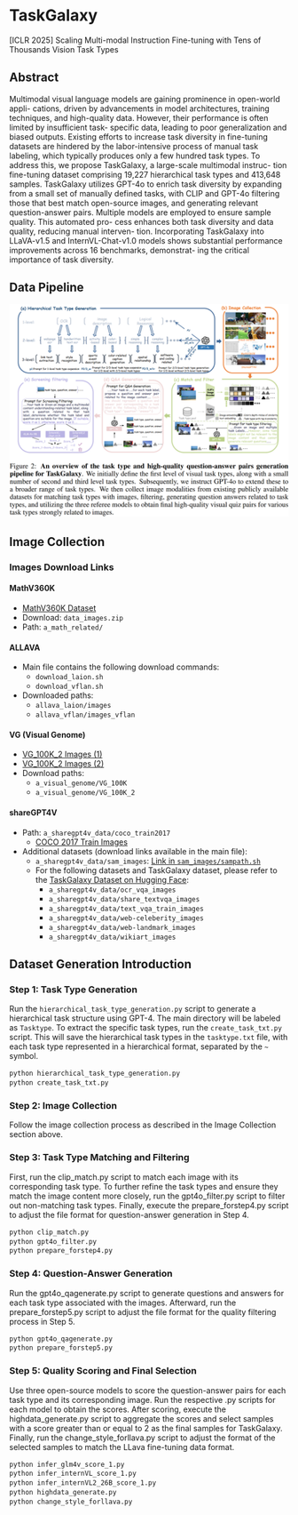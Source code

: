 # TaskGalaxy
[ICLR 2025] Scaling Multi-modal Instruction Fine-tuning with Tens of Thousands Vision Task Types

## Abstract
Multimodal visual language models are gaining prominence in open-world appli- cations, driven by advancements in model architectures, training techniques, and high-quality data. However, their performance is often limited by insufficient task- specific data, leading to poor generalization and biased outputs. Existing efforts to increase task diversity in fine-tuning datasets are hindered by the labor-intensive process of manual task labeling, which typically produces only a few hundred task types. To address this, we propose TaskGalaxy, a large-scale multimodal instruc- tion fine-tuning dataset comprising 19,227 hierarchical task types and 413,648 samples. TaskGalaxy utilizes GPT-4o to enrich task diversity by expanding from a small set of manually defined tasks, with CLIP and GPT-4o filtering those that best match open-source images, and generating relevant question-answer pairs. Multiple models are employed to ensure sample quality. This automated pro- cess enhances both task diversity and data quality, reducing manual interven- tion. Incorporating TaskGalaxy into LLaVA-v1.5 and InternVL-Chat-v1.0 models shows substantial performance improvements across 16 benchmarks, demonstrat- ing the critical importance of task diversity.

## Data Pipeline
![Alt text](Pipeline/taskgalaxy_pipeline.png)

## Image Collection
### Images Download Links
#### MathV360K
- [MathV360K Dataset](https://huggingface.co/datasets/Zhiqiang007/MathV360K)
- Download: `data_images.zip`
- Path: `a_math_related/`

#### ALLAVA
- Main file contains the following download commands:
  - `download_laion.sh`
  - `download_vflan.sh`
- Downloaded paths:
  - `allava_laion/images`
  - `allava_vflan/images_vflan`

#### VG (Visual Genome)
- [VG_100K_2 Images (1)](https://cs.stanford.edu/people/rak248/VG_100K_2/images.zip)
- [VG_100K_2 Images (2)](https://cs.stanford.edu/people/rak248/VG_100K_2/images2.zip)
- Download paths:
  - `a_visual_genome/VG_100K`
  - `a_visual_genome/VG_100K_2`

#### shareGPT4V
- Path: `a_sharegpt4v_data/coco_train2017`
  - [COCO 2017 Train Images](http://images.cocodataset.org/zips/train2017.zip)
- Additional datasets (download links available in the main file):
  - `a_sharegpt4v_data/sam_images`: [Link in `sam_images/sampath.sh`](https://ai.meta.com/datasets/segment-anything-downloads/)
  - For the following datasets and TaskGalaxy dataset, please refer to the [TaskGalaxy Dataset on Hugging Face](https://huggingface.co/datasets/CverCJK-huggingface/TaskGalaxy/):
    - `a_sharegpt4v_data/ocr_vqa_images`
    - `a_sharegpt4v_data/share_textvqa_images`
    - `a_sharegpt4v_data/text_vqa_train_images`
    - `a_sharegpt4v_data/web-celeberity_images`
    - `a_sharegpt4v_data/web-landmark_images`
    - `a_sharegpt4v_data/wikiart_images`

## Dataset Generation Introduction

### Step 1: Task Type Generation
Run the `hierarchical_task_type_generation.py` script to generate a hierarchical task structure using GPT-4. The main directory will be labeled as `Tasktype`. To extract the specific task types, run the `create_task_txt.py` script. This will save the hierarchical task types in the `tasktype.txt` file, with each task type represented in a hierarchical format, separated by the `~` symbol.

```bash
python hierarchical_task_type_generation.py
python create_task_txt.py
```
### Step 2: Image Collection
Follow the image collection process as described in the Image Collection section above.

### Step 3: Task Type Matching and Filtering
First, run the clip_match.py script to match each image with its corresponding task type. To further refine the task types and ensure they match the image content more closely, run the gpt4o_filter.py script to filter out non-matching task types. Finally, execute the prepare_forstep4.py script to adjust the file format for question-answer generation in Step 4.

```bash
python clip_match.py
python gpt4o_filter.py
python prepare_forstep4.py
```

### Step 4: Question-Answer Generation
Run the gpt4o_qagenerate.py script to generate questions and answers for each task type associated with the images. Afterward, run the prepare_forstep5.py script to adjust the file format for the quality filtering process in Step 5.

```bash
python gpt4o_qagenerate.py
python prepare_forstep5.py
```

### Step 5: Quality Scoring and Final Selection
Use three open-source models to score the question-answer pairs for each task type and its corresponding image. Run the respective .py scripts for each model to obtain the scores. After scoring, execute the highdata_generate.py script to aggregate the scores and select samples with a score greater than or equal to 2 as the final samples for TaskGalaxy. Finally, run the change_style_forllava.py script to adjust the format of the selected samples to match the LLava fine-tuning data format.

```bash
python infer_glm4v_score_1.py
python infer_internVL_score_1.py
python infer_internVL2_26B_score_1.py
python highdata_generate.py
python change_style_forllava.py
```